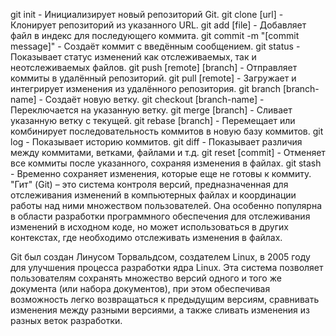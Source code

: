 git init - Инициализирует новый репозиторий Git.
git clone [url] - Клонирует репозиторий из указанного URL.
git add [file] - Добавляет файл в индекс для последующего коммита.
git commit -m "[commit message]" - Создаёт коммит с введённым сообщением.
git status - Показывает статус изменений как отслеживаемых, так и неотслеживаемых файлов.
git push [remote] [branch] - Отправляет коммиты в удалённый репозиторий.
git pull [remote] - Загружает и интегрирует изменения из удалённого репозитория.
git branch [branch-name] - Создаёт новую ветку.
git checkout [branch-name] - Переключается на указанную ветку.
git merge [branch] - Сливает указанную ветку с текущей.
git rebase [branch] - Перемещает или комбинирует последовательность коммитов в новую базу коммитов.
git log - Показывает историю коммитов.
git diff - Показывает различия между коммитами, ветками, файлами и т.д.
git reset [commit] - Отменяет все коммиты после указанного, сохраняя изменения в файлах.
git stash - Временно сохраняет изменения, которые еще не готовы к коммиту.
"Гит" (Git) – это система контроля версий, предназначенная для отслеживания изменений в компьютерных файлах и координации работы над ними множеством пользователей. Она особенно популярна в области разработки программного обеспечения для отслеживания изменений в исходном коде, но может использоваться в других контекстах, где необходимо отслеживать изменения в файлах.

Git был создан Линусом Торвальдсом, создателем Linux, в 2005 году для улучшения процесса разработки ядра Linux. Эта система позволяет пользователям сохранять множество версий одного и того же документа (или набора документов), при этом обеспечивая возможность легко возвращаться к предыдущим версиям, сравнивать изменения между разными версиями, а также сливать изменения из разных веток разработки.